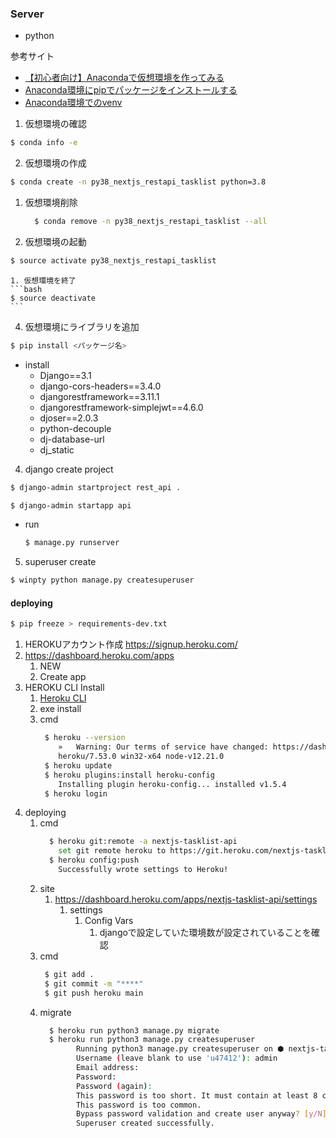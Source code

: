 ### Server

* python

参考サイト
- [【初心者向け】Anacondaで仮想環境を作ってみる](https://qiita.com/ozaki_physics/items/985188feb92570e5b82d)
- [Anaconda環境にpipでパッケージをインストールする](https://qiita.com/mckeeeen/items/d4cbe4a16a102157f40c)
- [Anaconda環境でのvenv](https://www.python.jp/install/anaconda/conda_and_venv.html#u9FTA)

1. 仮想環境の確認
```bash
$ conda info -e
```
2. 仮想環境の作成
```bash
$ conda create -n py38_nextjs_restapi_tasklist python=3.8
```
   1. 仮想環境削除
      ```bash
        $ conda remove -n py38_nextjs_restapi_tasklist --all
      ```
3. 仮想環境の起動
```bash
$ source activate py38_nextjs_restapi_tasklist
```
    1. 仮想環境を終了
    ```bash
    $ source deactivate
    ```
4. 仮想環境にライブラリを追加
```bash
$ pip install <パッケージ名>
```
  - install
    - Django==3.1
    - django-cors-headers==3.4.0
    - djangorestframework==3.11.1
    - djangorestframework-simplejwt==4.6.0
    - djoser==2.0.3
    - python-decouple
    - dj-database-url
    - dj_static

4. django create project

```bash
$ django-admin startproject rest_api .
```

```bash
$ django-admin startapp api
```
- run
  ```bash
  $ manage.py runserver
  ```

5. superuser create
```bash
$ winpty python manage.py createsuperuser
```

#### deploying

```bash
$ pip freeze > requirements-dev.txt
```


1. HEROKUアカウント作成
   https://signup.heroku.com/
1. https://dashboard.heroku.com/apps
   1. NEW
   1. Create app
1. HEROKU CLI Install
   1. [Heroku CLI](https://devcenter.heroku.com/ja/articles/heroku-cli)
   1. exe install
   1. cmd
      ```bash
       $ heroku --version
          »   Warning: Our terms of service have changed: https://dashboard.heroku.com/terms-of-service
          heroku/7.53.0 win32-x64 node-v12.21.0
       $ heroku update
       $ heroku plugins:install heroku-config
          Installing plugin heroku-config... installed v1.5.4
       $ heroku login
      ``` 
1. deploying
   1. cmd
      ```bash
        $ heroku git:remote -a nextjs-tasklist-api
          set git remote heroku to https://git.heroku.com/nextjs-tasklist-api.git
        $ heroku config:push
          Successfully wrote settings to Heroku!
      ``` 
    2. site
       1. https://dashboard.heroku.com/apps/nextjs-tasklist-api/settings
          1. settings
             1. Config Vars
                1. djangoで設定していた環境数が設定されていることを確認
    1. cmd
       ```bash
        $ git add .
        $ git commit -m "****"
        $ git push heroku main
       ```
    1. migrate
       ```bash
         $ heroku run python3 manage.py migrate
         $ heroku run python3 manage.py createsuperuser
               Running python3 manage.py createsuperuser on ⬢ nextjs-tasklist-api... up, run.2009 (Free)
               Username (leave blank to use 'u47412'): admin
               Email address:
               Password:
               Password (again):
               This password is too short. It must contain at least 8 characters.
               This password is too common.
               Bypass password validation and create user anyway? [y/N]: y
               Superuser created successfully.
       ```  
  